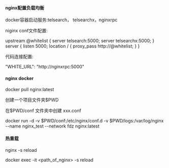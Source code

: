 #### nginx配置负载均衡

docker容器启动服务:telsearch， telsearchx，nginxrpc

niginx conf文件配置:

upstream @whitelist {
	server telsearch:5000;
	server telsearchx:5000;
}
server {
	listen 5000;
	location / {
		proxy_pass http://@whitelist;
	}
}

代码连接配置:

"WHITE_URL": "http://nginxrpc:5000"



#### nginx docker

docker pull nginx:latest

创建一个项目文件夹$PWD

在$PWD/conf 文件夹中创建 xxx.conf

docker run -d -v $PWD/conf:/etc/nginx/conf.d -v $PWD/logs:/var/log/nginx --name nginx_test --network fdz nginx:latest



#### 热重载

nginx -s reload

docker exec -it <container id> <path_of_nginx> -s reload